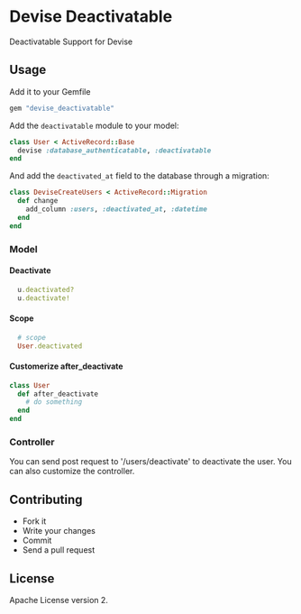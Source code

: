# Devise Deactivatable

Deactivatable Support for Devise

## Usage

Add it to your Gemfile

```ruby
gem "devise_deactivatable"
```

Add the `deactivatable` module to your model:

```ruby
class User < ActiveRecord::Base
  devise :database_authenticatable, :deactivatable
end
```

And add the `deactivated_at` field to the database through a migration:


```ruby
class DeviseCreateUsers < ActiveRecord::Migration
  def change
    add_column :users, :deactivated_at, :datetime
  end
end
```

### Model

#### Deactivate

```ruby
  u.deactivated?
  u.deactivate!
```

#### Scope

```ruby
  # scope
  User.deactivated
```

#### Customerize after_deactivate

```ruby
class User
  def after_deactivate
    # do something
  end
end
```

### Controller

You can send post request to '/users/deactivate' to deactivate the user. You can also customize the controller.


## Contributing

* Fork it
* Write your changes
* Commit
* Send a pull request

## License

Apache License version 2.
